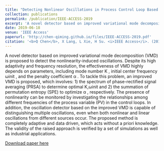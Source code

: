 ```yaml
---
title: "Detecting Nonlinear Oscillations in Process Control Loop Based on an Improved VMD"
collection: publications
permalink: /publication/IEEE-ACCESS-2019
excerpt: 'A novel detector based on improved variational mode decomposition (VMD) is proposed to detect the nonlinearity-induced oscillations. Despite its high adaptivity and frequency resolution, the effectiveness of VMD highly depends on parameters, including mode number K , initial center frequency ωinit , and the penalty coefficient α . To tackle this problem, an improved VMD is proposed, which involves: 1) the spectrum of phase-rectified signal averaging (PRSA) to determine optimal K,ωinit and 2) the summation of permutation entropy (SPE) to optimize α , respectively. The presence of nonlinearity can be monitored by investigating the relationships among different frequencies of the process variable (PV) in the control loops. In addition, the oscillation detector based on the improved VMD is capable of distinguishing multiple oscillations, even when both nonlinear and linear oscillations from different sources occur. The proposed method is completely adaptive and data driven, which acts without a priori knowledge. The validity of the raised approach is verified by a set of simulations as well as industrial applications.'
date: 2019-06-18
venue: 'IEEE Access'
paperurl: 'http://chen-qiming.github.io/files/IEEE-ACCESS-2019.pdf'
citation: '<b>Q Chen</b>, X Lang, L Xie, H Su. <i>IEEE Access</i>. (2019).'
---
```

A novel detector based on improved variational mode decomposition (VMD) is proposed to detect the nonlinearity-induced oscillations. Despite its high adaptivity and frequency resolution, the effectiveness of VMD highly depends on parameters, including mode number K , initial center frequency ωinit , and the penalty coefficient α . To tackle this problem, an improved VMD is proposed, which involves: 1) the spectrum of phase-rectified signal averaging (PRSA) to determine optimal K,ωinit and 2) the summation of permutation entropy (SPE) to optimize α , respectively. The presence of nonlinearity can be monitored by investigating the relationships among different frequencies of the process variable (PV) in the control loops. In addition, the oscillation detector based on the improved VMD is capable of distinguishing multiple oscillations, even when both nonlinear and linear oscillations from different sources occur. The proposed method is completely adaptive and data driven, which acts without a priori knowledge. The validity of the raised approach is verified by a set of simulations as well as industrial applications.

[Download paper here](http://chen-qiming.github.io/files/IEEE-ACCESS-2019.pdf)


